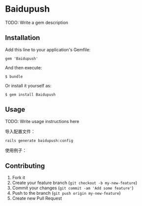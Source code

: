 # Baidupush

TODO: Write a gem description

## Installation

Add this line to your application's Gemfile:

    gem 'Baidupush'

And then execute:

    $ bundle

Or install it yourself as:

    $ gem install Baidupush




## Usage

TODO: Write usage instructions here

导入配置文件：

    rails generate baidupush:config

使用例子：

## Contributing

1. Fork it
2. Create your feature branch (`git checkout -b my-new-feature`)
3. Commit your changes (`git commit -am 'Add some feature'`)
4. Push to the branch (`git push origin my-new-feature`)
5. Create new Pull Request

